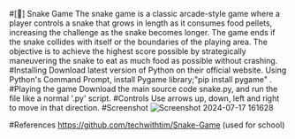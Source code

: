 #[🐍] Snake Game 
The snake game is a classic arcade-style game where a player controls a snake that grows in length as it consumes food pellets, increasing the challenge as the snake becomes longer. The game ends if the snake collides with itself or the boundaries of the playing area. The objective is to achieve the highest score possible by strategically maneuvering the snake to eat as much food as possible without crashing.
#Installing
Download latest version of Python on their official website.
Using Python's Command Prompt, install Pygame library;"pip install pygame" .
#Playing the game
Download the main source code snake.py, and run the file like a normal '.py' script. 
#Controls
Use arrows up, down, left and right to move in that direction. 
#Screenshot
![Screenshot 2024-07-17 161628](https://github.com/user-attachments/assets/e60f1845-9804-4516-bec6-c8c7153f28aa)

#References 
https://github.com/techwithtim/Snake-Game
(used for school)
